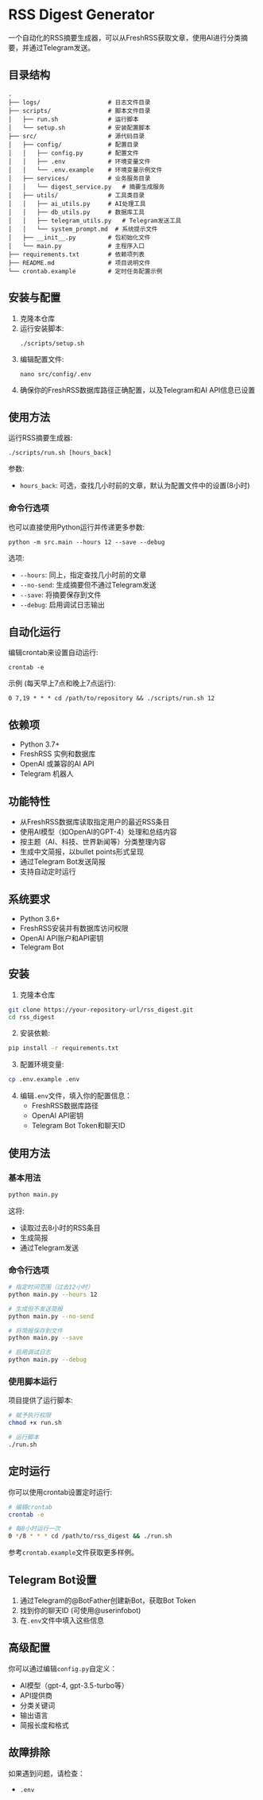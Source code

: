 # RSS Digest Generator

一个自动化的RSS摘要生成器，可以从FreshRSS获取文章，使用AI进行分类摘要，并通过Telegram发送。

## 目录结构

```
.
├── logs/                   # 日志文件目录
├── scripts/                # 脚本文件目录
│   ├── run.sh              # 运行脚本
│   └── setup.sh            # 安装配置脚本
├── src/                    # 源代码目录
│   ├── config/             # 配置目录
│   │   ├── config.py       # 配置文件
│   │   ├── .env            # 环境变量文件
│   │   └── .env.example    # 环境变量示例文件
│   ├── services/           # 业务服务目录
│   │   └── digest_service.py   # 摘要生成服务
│   ├── utils/              # 工具类目录
│   │   ├── ai_utils.py     # AI处理工具
│   │   ├── db_utils.py     # 数据库工具
│   │   ├── telegram_utils.py   # Telegram发送工具
│   │   └── system_prompt.md  # 系统提示文件
│   ├── __init__.py         # 包初始化文件
│   └── main.py             # 主程序入口
├── requirements.txt        # 依赖项列表
├── README.md               # 项目说明文件
└── crontab.example         # 定时任务配置示例
```

## 安装与配置

1. 克隆本仓库
2. 运行安装脚本:
   ```
   ./scripts/setup.sh
   ```
3. 编辑配置文件:
   ```
   nano src/config/.env
   ```
4. 确保你的FreshRSS数据库路径正确配置，以及Telegram和AI API信息已设置

## 使用方法

运行RSS摘要生成器:
```
./scripts/run.sh [hours_back]
```

参数:
- `hours_back`: 可选，查找几小时前的文章，默认为配置文件中的设置(8小时)

### 命令行选项

也可以直接使用Python运行并传递更多参数:
```
python -m src.main --hours 12 --save --debug
```

选项:
- `--hours`: 同上，指定查找几小时前的文章
- `--no-send`: 生成摘要但不通过Telegram发送
- `--save`: 将摘要保存到文件
- `--debug`: 启用调试日志输出

## 自动化运行

编辑crontab来设置自动运行:
```
crontab -e
```

示例 (每天早上7点和晚上7点运行):
```
0 7,19 * * * cd /path/to/repository && ./scripts/run.sh 12
```

## 依赖项

- Python 3.7+
- FreshRSS 实例和数据库
- OpenAI 或兼容的AI API
- Telegram 机器人

## 功能特性

- 从FreshRSS数据库读取指定用户的最近RSS条目
- 使用AI模型（如OpenAI的GPT-4）处理和总结内容
- 按主题（AI、科技、世界新闻等）分类整理内容
- 生成中文简报，以bullet points形式呈现
- 通过Telegram Bot发送简报
- 支持自动定时运行

## 系统要求

- Python 3.6+
- FreshRSS安装并有数据库访问权限
- OpenAI API账户和API密钥
- Telegram Bot

## 安装

1. 克隆本仓库

```bash
git clone https://your-repository-url/rss_digest.git
cd rss_digest
```

2. 安装依赖:

```bash
pip install -r requirements.txt
```

3. 配置环境变量:

```bash
cp .env.example .env
```

4. 编辑`.env`文件，填入你的配置信息：
   - FreshRSS数据库路径
   - OpenAI API密钥
   - Telegram Bot Token和聊天ID

## 使用方法

### 基本用法

```bash
python main.py
```

这将:
- 读取过去8小时的RSS条目
- 生成简报
- 通过Telegram发送

### 命令行选项

```bash
# 指定时间范围（过去12小时）
python main.py --hours 12

# 生成但不发送简报
python main.py --no-send

# 将简报保存到文件
python main.py --save

# 启用调试日志
python main.py --debug
```

### 使用脚本运行

项目提供了运行脚本:

```bash
# 赋予执行权限
chmod +x run.sh

# 运行脚本
./run.sh
```

## 定时运行

你可以使用crontab设置定时运行:

```bash
# 编辑crontab
crontab -e

# 每8小时运行一次
0 */8 * * * cd /path/to/rss_digest && ./run.sh
```

参考`crontab.example`文件获取更多样例。

## Telegram Bot设置

1. 通过Telegram的@BotFather创建新Bot，获取Bot Token
2. 找到你的聊天ID (可使用@userinfobot)
3. 在`.env`文件中填入这些信息

## 高级配置

你可以通过编辑`config.py`自定义：

- AI模型（gpt-4, gpt-3.5-turbo等）
- API提供商
- 分类关键词
- 输出语言
- 简报长度和格式

## 故障排除

如果遇到问题，请检查：
- `.env`
